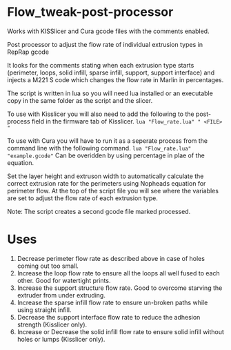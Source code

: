 Flow_tweak-post-processor
=========================

Works with KISSlicer and Cura gcode files with the comments enabled.

Post processor to adjust the flow rate of individual extrusion types in RepRap gcode

It looks for the comments stating when each extrusion type starts (perimeter, loops, solid infill, sparse infill, 
support, support interface) and injects a M221 S code which changes the flow rate in Marlin in percentages. 

The script is written in lua so you will need lua installed or an executable copy in the same folder as the script 
and the slicer. 

To use with Kisslicer you will also need to add the following to the post-process field in the firmware tab of Kisslicer.
`lua "Flow_rate.lua" " <FILE> "`

To use with Cura you will have to run it as a seperate process from the command line with the following command.
`lua "Flow_rate.lua" "example.gcode"` Can be overidden by using percentage in plae of the equation.

Set the layer height and extruson width to automatically calculate the correct extrusion rate for the perimeters using Nopheads equation for perimeter flow.
At the top of the script file you will see where the variables are set to adjust the flow rate of each extrusion type.

Note: The script creates a second gcode file marked processed.

 Uses
======
1. Decrease perimeter flow rate as described above in case of holes coming out too small.
2. Increase the loop flow rate to ensure all the loops all well fused to each other. Good for watertight prints.
3. Increase the support structure flow rate. Good to overcome starving the extruder from under extruding.
4. Increase the sparse infill flow rate to ensure un-broken paths while using straight infill.
5. Decrease the support interface flow rate to reduce the adhesion strength (Kisslicer only).
6. Increase or Decrease the solid infill flow rate to ensure solid infill without holes or lumps (Kisslicer only).


